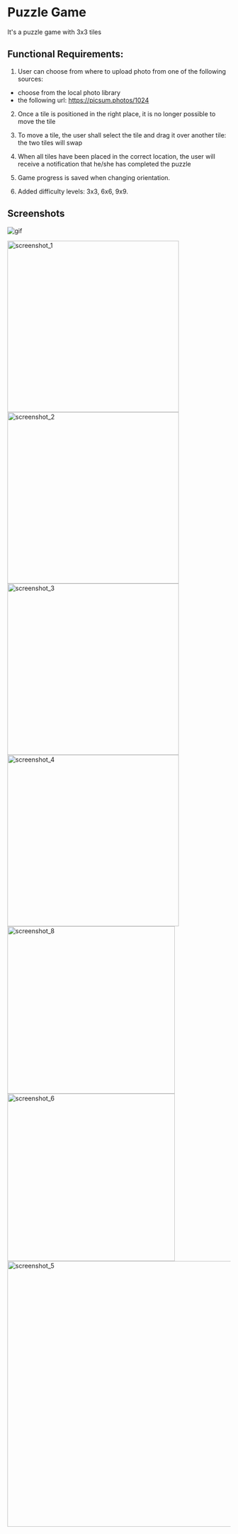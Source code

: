 # Puzzle Game
It's a puzzle game with 3x3 tiles

## Functional Requirements:
1. User can choose from where to upload photo from one of the following sources:
- choose from the local photo library
- the following url: https://picsum.photos/1024

2. Once a tile is positioned in the right place, it is no longer possible to move the tile

3. To move a tile, the user shall select the tile and drag it over another tile: the two tiles will
swap

4. When all tiles have been placed in the correct location, the user will receive a notification that
he/she has completed the puzzle

5. Game progress is saved when changing orientation.

6. Added difficulty levels: 3x3, 6x6, 9x9.

## Screenshots
![gif](https://github.com/user-attachments/assets/9f57ee94-2c23-49ae-b361-7796e37676a0)

<img width="387" alt="screenshot_1" src="https://github.com/user-attachments/assets/eda53153-a67e-4728-94ed-dfff2bc96b87" />
<img width="387" alt="screenshot_2" src="https://github.com/user-attachments/assets/a34eefd8-746d-45ab-8052-c56f64c42879" />
<img width="387" alt="screenshot_3" src="https://github.com/user-attachments/assets/ab533b6b-0eb3-4ac3-a1e6-c3dc054edc61" />
<img width="387" alt="screenshot_4" src="https://github.com/user-attachments/assets/696aa784-a1c8-4d0e-b3f3-448d321a9ef8" />
<img width="378" alt="screenshot_8" src="https://github.com/user-attachments/assets/05386c6a-4195-4073-80e8-e5ea02f95d1b" />
<img width="378" alt="screenshot_6" src="https://github.com/user-attachments/assets/b86fb23f-07e1-4409-8b2e-49128f7aa406" />
<img width="600" alt="screenshot_5" src="https://github.com/user-attachments/assets/1ce56cb8-4b63-4d69-ac4c-1c6ba272cb6a" />
